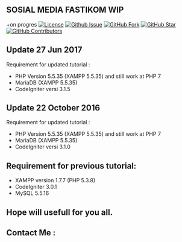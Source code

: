 
## SOSIAL MEDIA FASTIKOM WIP
+on progres
[![License](https://img.shields.io/github/license/doublegunz/simple-login-register-using-codeigniter.svg?maxAge=3600)](https://github.com/doublegunz/simple-login-register-using-codeigniter) 
[![Github Issue](https://img.shields.io/github/issues/doublegunz/simple-login-register-using-codeigniter.svg?maxAge=3600)](https://github.com/doublegunz/simple-login-register-using-codeigniter/issues) 
[![GitHub Fork](https://img.shields.io/github/forks/doublegunz/simple-login-register-using-codeigniter.svg?maxAge=3600)](https://github.com/doublegunz/simple-login-register-using-codeigniter/network) 
[![GitHub Star](https://img.shields.io/github/stars/doublegunz/simple-login-register-using-codeigniter.svg?maxAge=3600)](https://github.com/doublegunz/simple-login-register-using-codeigniter/stargazers) 
[![GitHub Contributors](https://img.shields.io/github/contributors/doublegunz/simple-login-register-using-codeigniter.svg?maxAge=3600)](https://github.com/doublegunz/simple-login-register-using-codeigniter/network/members)


## Update 27 Jun 2017
Requirement for updated tutorial :
+ PHP Version 5.5.35 (XAMPP 5.5.35) and still work at PHP 7
+ MariaDB (XAMPP 5.5.35)
+ CodeIgniter versi 3.1.5

## Update 22 October 2016
Requirement for updated tutorial :
+ PHP Version 5.5.35 (XAMPP 5.5.35) and still work at PHP 7
+ MariaDB (XAMPP 5.5.35)
+ CodeIgniter versi 3.1.0

## Requirement for previous tutorial:
+ XAMPP version 1.7.7 (PHP 5.3.8) 
+ CodeIgniter 3.0.1 
+ MySQL 5.5.16 

## **Hope will usefull for you all.**

## Contact Me :

